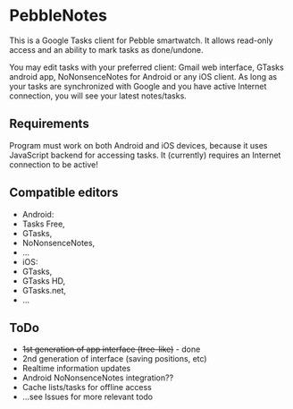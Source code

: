# PebbleNotes
This is a Google Tasks client for Pebble smartwatch.
It allows read-only access and an ability to mark tasks as done/undone.

You may edit tasks with your preferred client: Gmail web interface,
GTasks android app, NoNonsenceNotes for Android or any iOS client.
As long as your tasks are synchronized with Google and you have
active Internet connection, you will see your latest notes/tasks.

## Requirements
Program must work on both Android and iOS devices, because it uses
JavaScript backend for accessing tasks.
It (currently) requires an Internet connection to be active!

## Compatible editors
- Android:
 - Tasks Free,
 - GTasks,
 - NoNonsenceNotes,
 - ...
- iOS:
 - GTasks,
 - GTasks HD,
 - GTasks.net,
 - ...

## ToDo
- ~~1st generation of app interface (tree-like)~~ - done
- 2nd generation of interface (saving positions, etc)
- Realtime information updates
- Android NoNonsenceNotes integration??
- Cache lists/tasks for offline access
- ...see Issues for more relevant todo
